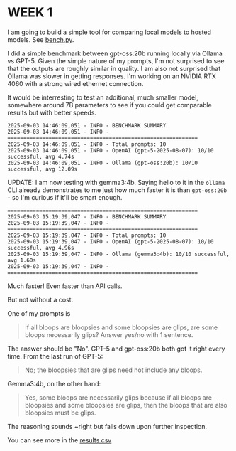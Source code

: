 # WEEK 1
I am going to build a simple tool for comparing local models to hosted models. See [bench.py](./tools/bench.py).

I did a simple benchmark between gpt-oss:20b running locally via Ollama vs GPT-5. Given the simple nature of my prompts, I'm not surprised to see that the outputs are roughly similar in quality. I am also not surprised that Ollama was slower in getting responses. I'm working on an NVIDIA RTX 4060 with a strong wired ethernet connection.

It would be interresting to test an additional, much smaller model, somewhere around 7B parameters to see if you could get comparable results but with better speeds.

```
2025-09-03 14:46:09,051 - INFO - BENCHMARK SUMMARY
2025-09-03 14:46:09,051 - INFO - ============================================================
2025-09-03 14:46:09,051 - INFO - Total prompts: 10
2025-09-03 14:46:09,051 - INFO - OpenAI (gpt-5-2025-08-07): 10/10 successful, avg 4.74s
2025-09-03 14:46:09,051 - INFO - Ollama (gpt-oss:20b): 10/10 successful, avg 12.09s
```

UPDATE: I am now testing with gemma3:4b. Saying hello to it in the `ollama` CLI already demonstrates to me just how much faster it is than `gpt-oss:20b` - so I'm curious if it'll be smart enough.

```
============================================================
2025-09-03 15:19:39,047 - INFO - BENCHMARK SUMMARY
2025-09-03 15:19:39,047 - INFO - ============================================================
2025-09-03 15:19:39,047 - INFO - Total prompts: 10
2025-09-03 15:19:39,047 - INFO - OpenAI (gpt-5-2025-08-07): 10/10 successful, avg 4.96s
2025-09-03 15:19:39,047 - INFO - Ollama (gemma3:4b): 10/10 successful, avg 1.60s
2025-09-03 15:19:39,047 - INFO - ============================================================
```

Much faster! Even faster than API calls.

But not without a cost.

One of my prompts is

> If all bloops are bloopsies and some bloopsies are glips, are some bloops necessarily glips? Answer yes/no with 1 sentence.

The answer should be "No". GPT-5 and gpt-oss:20b both got it right every time. From the last run of GPT-5:

> No; the bloopsies that are glips need not include any bloops.

Gemma3:4b, on the other hand:

> Yes, some bloops are necessarily glips because if all bloops are bloopsies and some bloopsies are glips, then the bloops that are also bloopsies must be glips.

The reasoning sounds ~right but falls down upon further inspection.

You can see more in the [results csv](../data/results/benchmark_results_20250903_151939.csv)
